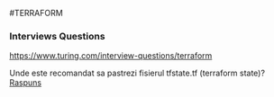 #TERRAFORM

### Interviews Questions
https://www.turing.com/interview-questions/terraform

Unde este recomandat sa pastrezi fisierul tfstate.tf (terraform state)?
[Raspuns](## "")
